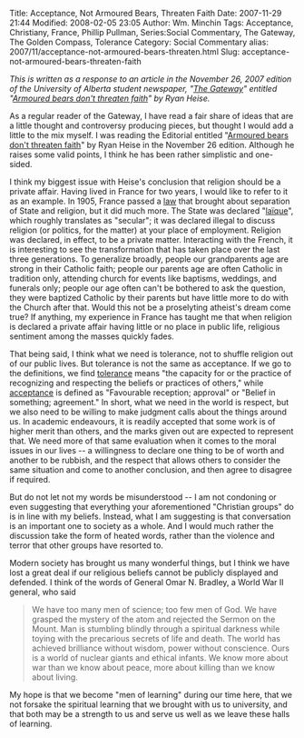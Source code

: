 Title: Acceptance, Not Armoured Bears, Threaten Faith
Date: 2007-11-29 21:44
Modified: 2008-02-05 23:05
Author: Wm. Minchin
Tags: Acceptance, Christiany, France, Phillip Pullman, Series:Social Commentary, The Gateway, The Golden Compass, Tolerance
Category: Social Commentary
alias: 2007/11/acceptance-not-armoured-bears-threaten.html
Slug: acceptance-not-armoured-bears-threaten-faith


*This is written as a response to an article in the November 26, 2007
edition of the University of Alberta student newspaper, "[The
Gateway](http://www.thegatewayonline.ca/)" entitled "[Armoured bears
don't threaten
faith](http://www.thegatewayonline.ca/armoured-bears-don-t-threaten-faith-20071126-1466.html)"
by Ryan Heise.*

<!-- PELICAN_BEGIN_SUMMARY -->

As a regular reader of the Gateway, I have read a fair share of ideas
that are a little thought and controversy producing pieces, but thought
I would add a little to the mix myself. I was reading the Editorial
entitled "[Armoured bears don't threaten
faith](http://www.thegatewayonline.ca/armoured-bears-don-t-threaten-faith-20071126-1466.html)"
by Ryan Heise in the November 26 edition. Although he raises some valid
points, I think he has been rather simplistic and one-sided.

<!-- read more -->

I think my biggest issue with Heise's conclusion that religion should be
a private affair. Having lived in France for two years, I would like to
refer to it as an example. In 1905, France passed a
[law](http://en.wikipedia.org/wiki/1905_French_law_on_the_separation_of_Church_and_State%20)
that brought about separation of State and religion, but it did much
more. The State was declared
"[laïque](http://en.wikipedia.org/wiki/La%C3%AFcit%C3%A9)", which
roughly translates as "secular"; it was declared illegal to discuss
religion (or politics, for the matter) at your place of employment.
Religion was declared, in effect, to be a private matter. Interacting
with the French, it is interesting to see the transformation that has
taken place over the last three generations. To generalize broadly,
people our grandparents age are strong in their Catholic faith; people
our parents age are often Catholic in tradition only, attending church
for events like baptisms, weddings, and funerals only; people our age
often can't be bothered to ask the question, they were baptized Catholic
by their parents but have little more to do with the Church after that.
Would this not be a proselyting atheist's dream come true? If anything,
my experience in France has taught me that when religion is declared a
private affair having little or no place in public life, religious
sentiment among the masses quickly fades.

That being said, I think what we need is tolerance, not to shuffle
religion out of our public lives. But tolerance is not the same as
acceptance. If we go to the definitions, we find
[tolerance](http://www.answers.com/tolerance&r=67) means "the capacity
for or the practice of recognizing and respecting the beliefs or
practices of others," while
[acceptance](http://www.answers.com/acceptance) is defined as
"Favourable reception; approval" or "Belief in something; agreement." In
short, what we need in the world is respect, but we also need to be
willing to make judgment calls about the things around us. In academic
endeavours, it is readily accepted that some work is of higher merit
than others, and the marks given out are expected to represent that. We
need more of that same evaluation when it comes to the moral issues in
our lives -- a willingness to declare one thing to be of worth and
another to be rubbish, and the respect that allows others to consider
the same situation and come to another conclusion, and then agree to
disagree if required.

But do not let not my words be misunderstood -- I am not condoning or
even suggesting that everything your aforementioned "Christian groups"
do is in line with my beliefs. Instead, what I am suggesting is that
conversation is an important one to society as a whole. And I would much
rather the discussion take the form of heated words, rather than the
violence and terror that other groups have resorted to.

Modern society has brought us many wonderful things, but I think we have
lost a great deal if our religious beliefs cannot be publicly displayed
and defended. I think of the words of General Omar N. Bradley, a World
War II general, who said

> We have too many men of science; too few men of God. We have grasped
> the mystery of the atom and rejected the Sermon on the Mount. Man is
> stumbling blindly through a spiritual darkness while toying with the
> precarious secrets of life and death. The world has achieved
> brilliance without wisdom, power without conscience. Ours is a world
> of nuclear giants and ethical infants. We know more about war than we
> know about peace, more about killing than we know about living.

My hope is that we become "men of learning" during our time here, that
we not forsake the spiritual learning that we brought with us to
university, and that both may be a strength to us and serve us well as
we leave these halls of learning.
